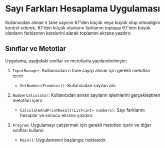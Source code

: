 # Sayı Farkları Hesaplama Uygulaması

Kullanıcıdan alınan n tane sayının 67'den küçük veya büyük olup olmadığını kontrol ederek, 67'den küçük olanların farklarını toplayıp 67'den büyük olanların farklarının karelerini alarak toplamını ekrana yazdırır.


## Sınıflar ve Metotlar

Uygulama, aşağıdaki sınıflar ve metotlarla yapılandırılmıştır:

1. `InputManager`: Kullanıcıdan n tane sayıyı almak için gerekli metotları içerir.
    - `GetNumbersFromUser()`: Kullanıcıdan sayıları alır.

2. `NumberCalculator`: Kullanıcıdan alınan sayıların işlemlerini gerçekleştiren metotları içerir.
    - `CalculateAndPrintResult(List<int> numbers)`: Sayı farklarını hesaplar ve sonucu ekrana yazdırır.

3. `Program`: Uygulamayı çalıştırmak için gerekli metotları içerir ve diğer sınıfları kullanır.
    - `Main()`: Uygulamanın başlangıç noktasıdır.